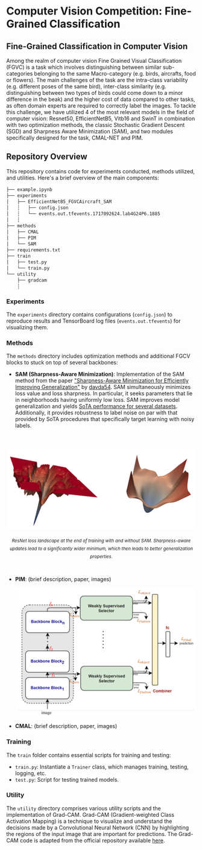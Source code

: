 # Computer Vision Competition: Fine-Grained Classification 

## Fine-Grained Classification in Computer Vision
Among the realm of computer vision Fine Grained Visual Classification (FGVC) is a task which involves distinguishing between similar sub-categories belonging to the same Macro-category (e.g. birds, aircrafts, food or flowers). The main challenges of the task are the intra-class variability (e.g. different poses of the same bird), inter-class similarity (e.g. distinguishing between two types of birds could come down to a minor difference in the beak) and the higher cost of data compared to other tasks, as often domain experts are required to correctly label the images. To tackle this challenge, we have utilized 4 of the most relevant models in the field of computer vision: Resnet50, EfficientNetB5, Vitb16 and SwinT in combination with two optimization methods, the classic Stochastic Gradient Descent (SGD) and Sharpness Aware Minimization (SAM), and two modules specifically designed for the task, CMAL-NET and PIM.
## Repository Overview

This repository contains code for experiments conducted, methods utilized, and utilities. Here's a brief overview of the main components:

```
├── example.ipynb
├── experiments
│   ├── EfficientNetB5_FGVCAircraft_SAM
│   ┆   ├── config.json
│   ┆   └── events.out.tfevents.1717092624.lab4G24P6.1885
│   ┆
├── methods
│   ├── CMAL
│   ├── PIM
│   └── SAM
├── requirements.txt
├── train
│   ├── test.py
│   └── train.py
└── utility
    ├── gradcam
    ┆
```

### Experiments

The `experiments` directory contains configurations (`config.json`) to reproduce results and TensorBoard log files (`events.out.tfevents`) for visualizing them.

### Methods

The `methods` directory includes optimization methods and additional FGCV blocks to stuck on top of several backbones:

- **SAM (Sharpness-Aware Minimization)**: Implementation of the SAM method from the paper ["Sharpness-Aware Minimization for Efficiently Improving Generalization"](https://arxiv.org/pdf/2010.01412) by [davda54](https://github.com/davda54/sam/tree/main). SAM simultaneously minimizes loss value and loss sharpness. In particular, it seeks parameters that lie in neighborhoods having uniformly low loss. SAM improves model generalization and yields [SoTA performance for several datasets](https://paperswithcode.com/paper/sharpness-aware-minimization-for-efficiently-1). Additionally, it provides robustness to label noise on par with that provided by SoTA procedures that specifically target learning with noisy labels.

<br>

<p align="center">
  <img src="images/Resnet_SAM_loss_landscape.png" width="512"/>  
</p>

<p align="center">
  <sub><em>ResNet loss landscape at the end of training with and without SAM. Sharpness-aware updates lead to a significantly wider minimum, which then leads to better generalization properties.</em></sub>
</p>

<br> 

- **PIM**: (brief description, paper, images)
  <p align="center">
  <img src="images/PIM.png" width="512"/>  
</p>


- **CMAL**: (brief description, paper, images)
  
### Training

The `train` folder contains essential scripts for training and testing:

- `train.py`: Instantiate a `Trainer` class, which manages training, testing, logging, etc.
- `test.py`: Script for testing trained models.

### Utility

The `utility` directory comprises various utility scripts and the implementation of Grad-CAM. Grad-CAM (Gradient-weighted Class Activation Mapping) is a technique to visualize and understand the decisions made by a Convolutional Neural Network (CNN) by highlighting the regions of the input image that are important for predictions. The Grad-CAM code is adapted from the official repository available [here](https://github.com/jacobgil/pytorch-grad-cam).
